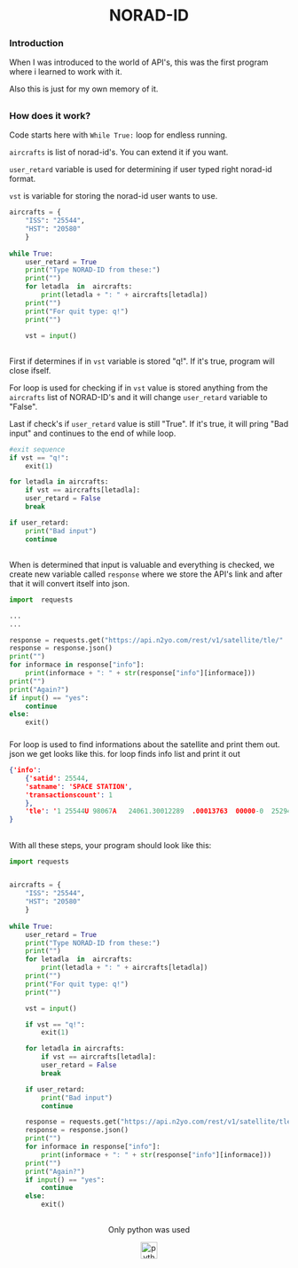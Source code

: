 <h1  align="center">NORAD-ID</h1>

### Introduction
When I was introduced to the world of API's, this was the first program where i learned to work with it.

Also this is just for my own memory of it.

##

### How does it work?

Code starts here with `While True:` loop for endless running.

`aircrafts` is list of norad-id's. You can extend it if you want.

`user_retard` variable is used for determining if user typed right norad-id format.

`vst` is variable for storing the norad-id user wants to use.

```py
aircrafts = {
	"ISS": "25544",
	"HST": "20580"
	}
	
while True:
	user_retard = True
	print("Type NORAD-ID from these:")
	print("")
	for letadla  in  aircrafts:
		print(letadla + ": " + aircrafts[letadla])	
	print("")
	print("For quit type: q!")
	print("")

	vst = input()
```

##

First if determines if in `vst` variable is stored "q!". If it's true, program will close ifself.

For loop is used for checking if in `vst` value is stored anything from the `aircrafts` list of NORAD-ID's and it will change `user_retard` variable to "False".

Last if check's if `user_retard` value is still "True". If it's true, it will pring "Bad input" and continues to the end of while loop. 	

```py
#exit sequence
if vst == "q!":
	exit(1)

for letadla in aircrafts:
	if vst == aircrafts[letadla]:
	user_retard = False
	break

if user_retard:
	print("Bad input")
	continue
```

##

When is determined that input is valuable and everything is checked, we create new variable called `response` where we store the API's link and after that it will convert itself into json.

```py
import  requests

...
...

response = requests.get("https://api.n2yo.com/rest/v1/satellite/tle/"  +  vst + "?apiKey=" + "NKGSFK-R68X7Z-6FLUFA-4XW3")
response = response.json()
print("")
for informace in response["info"]:
	print(informace + ": " + str(response["info"][informace]))
print("")
print("Again?")
if input() == "yes":
	continue
else:
	exit()
```

###

For loop is used to find informations about the satellite and print them out. json we get looks like this. for loop finds info list and print it out

```json
{'info': 
	{'satid': 25544, 
	'satname': 'SPACE STATION', 
	'transactionscount': 1
	}, 
	'tle': '1 25544U 98067A   24061.30012289  .00013763  00000-0  25294-3 0  9993\r\n2 25544  51.6417 130.0584 0005875 311.6600  83.8246 15.49506288441827'
}
```

##

With all these steps, your program should look like this:
```py
import requests


aircrafts = {
	"ISS": "25544",
	"HST": "20580"
	}
	
while True:
	user_retard = True
	print("Type NORAD-ID from these:")
	print("")
	for letadla  in  aircrafts:
		print(letadla + ": " + aircrafts[letadla])	
	print("")
	print("For quit type: q!")
	print("")

	vst = input()

	if vst == "q!":
		exit(1)

	for letadla in aircrafts:
		if vst == aircrafts[letadla]:
		user_retard = False
		break

	if user_retard:
		print("Bad input")
		continue

	response = requests.get("https://api.n2yo.com/rest/v1/satellite/tle/"  +  	vst + "?apiKey=" + "NKGSFK-R68X7Z-6FLUFA-4XW3")
	response = response.json()
	print("")
	for informace in response["info"]:
		print(informace + ": " + str(response["info"][informace]))
	print("")
	print("Again?")
	if input() == "yes":
		continue
	else:
		exit()
```

##

<p align="center">Only python was used</p>
<div align="center">
  <img src="https://cdn.jsdelivr.net/gh/devicons/devicon/icons/python/python-original.svg" height="30" alt="python logo"  />
</div>


